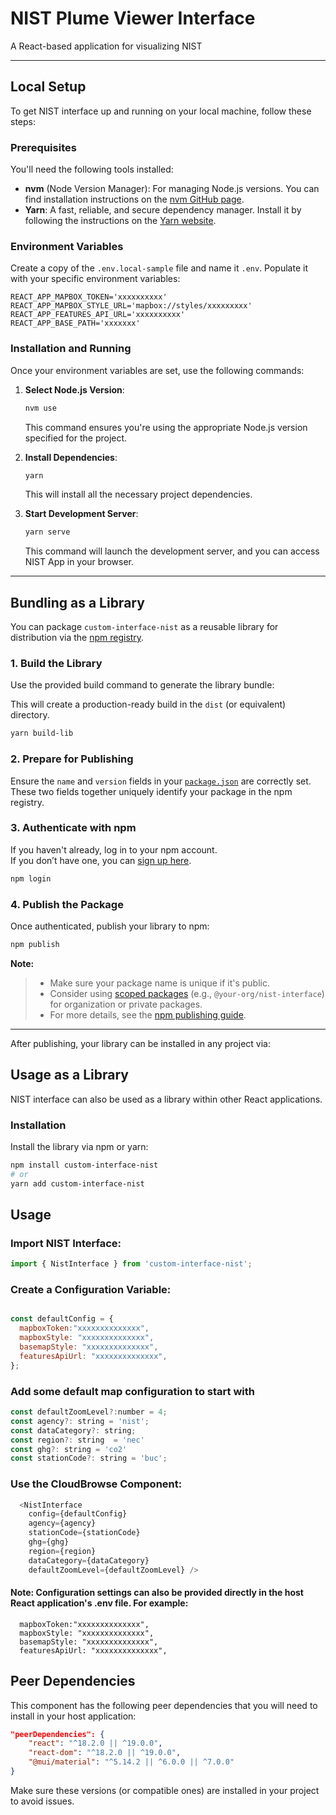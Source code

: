 # NIST Plume Viewer Interface

A React-based application for visualizing NIST

---

## Local Setup

To get NIST interface up and running on your local machine, follow these steps:

### Prerequisites

You'll need the following tools installed:

- **nvm** (Node Version Manager): For managing Node.js versions. You can find installation instructions on the [nvm GitHub page](https://github.com/nvm-sh/nvm).
- **Yarn**: A fast, reliable, and secure dependency manager. Install it by following the instructions on the [Yarn website](https://classic.yarnpkg.com/lang/en/docs/install/#mac-stable).

### Environment Variables

Create a copy of the `.env.local-sample` file and name it `.env`. Populate it with your specific environment variables:

```
REACT_APP_MAPBOX_TOKEN='xxxxxxxxxx'
REACT_APP_MAPBOX_STYLE_URL='mapbox://styles/xxxxxxxxx'
REACT_APP_FEATURES_API_URL='xxxxxxxxxx'
REACT_APP_BASE_PATH='xxxxxxx'
```

### Installation and Running

Once your environment variables are set, use the following commands:

1.  **Select Node.js Version**:

    ```bash
    nvm use
    ```

    This command ensures you're using the appropriate Node.js version specified for the project.

2.  **Install Dependencies**:

    ```bash
    yarn
    ```

    This will install all the necessary project dependencies.

3.  **Start Development Server**:
    ```bash
    yarn serve
    ```
    This command will launch the development server, and you can access NIST App in your browser.

---

## Bundling as a Library

You can package `custom-interface-nist` as a reusable library for distribution via the [npm registry](https://www.npmjs.com/).

### 1. Build the Library

Use the provided build command to generate the library bundle:

This will create a production-ready build in the `dist` (or equivalent) directory.

```bash
yarn build-lib
```

### 2. Prepare for Publishing

Ensure the `name` and `version` fields in your [`package.json`](https://docs.npmjs.com/cli/v10/configuring-npm/package-json) are correctly set.  
 These two fields together uniquely identify your package in the npm registry.

### 3. Authenticate with npm

If you haven't already, log in to your npm account.  
If you don’t have one, you can [sign up here](https://www.npmjs.com/signup).

```bash
npm login
```

### 4. Publish the Package

Once authenticated, publish your library to npm:

```bash
npm publish
```

**Note:**

> - Make sure your package name is unique if it's public.
> - Consider using [scoped packages](https://docs.npmjs.com/cli/v10/using-npm/scope) (e.g., `@your-org/nist-interface`) for organization or private packages.
> - For more details, see the [npm publishing guide](https://docs.npmjs.com/cli/v10/commands/npm-publish).

---

After publishing, your library can be installed in any project via:

## Usage as a Library

NIST interface can also be used as a library within other React applications.

### Installation

Install the library via npm or yarn:

```bash
npm install custom-interface-nist
# or
yarn add custom-interface-nist
```

## Usage

### Import NIST Interface:

```JavaScript
import { NistInterface } from 'custom-interface-nist';
```

### Create a Configuration Variable:

```JavaScript

const defaultConfig = {
  mapboxToken:"xxxxxxxxxxxxxx",
  mapboxStyle: "xxxxxxxxxxxxxx",
  basemapStyle: "xxxxxxxxxxxxxx",
  featuresApiUrl: "xxxxxxxxxxxxxx",
};
```

### Add some default map configuration to start with

```Javascript
const defaultZoomLevel?:number = 4;
const agency?: string = 'nist';
const dataCategory?: string;
const region?: string  = 'nec'
const ghg?: string = 'co2'
const stationCode?: string = 'buc';
```

### Use the CloudBrowse Component:

```JavaScript
  <NistInterface 
    config={defaultConfig}
    agency={agency}
    stationCode={stationCode}
    ghg={ghg}
    region={region}
    dataCategory={dataCategory}
    defaultZoomLevel={defaultZoomLevel} />
```

#### Note: Configuration settings can also be provided directly in the host React application's .env file. For example:

```
  mapboxToken:"xxxxxxxxxxxxxx",
  mapboxStyle: "xxxxxxxxxxxxxx",
  basemapStyle: "xxxxxxxxxxxxxx",
  featuresApiUrl: "xxxxxxxxxxxxxx",
```

## Peer Dependencies

This component has the following peer dependencies that you will need to install in your host application:

```JSON
"peerDependencies": {
    "react": "^18.2.0 || ^19.0.0",
    "react-dom": "^18.2.0 || ^19.0.0",
    "@mui/material": "^5.14.2 || ^6.0.0 || ^7.0.0"
}
```

Make sure these versions (or compatible ones) are installed in your project to avoid issues.
